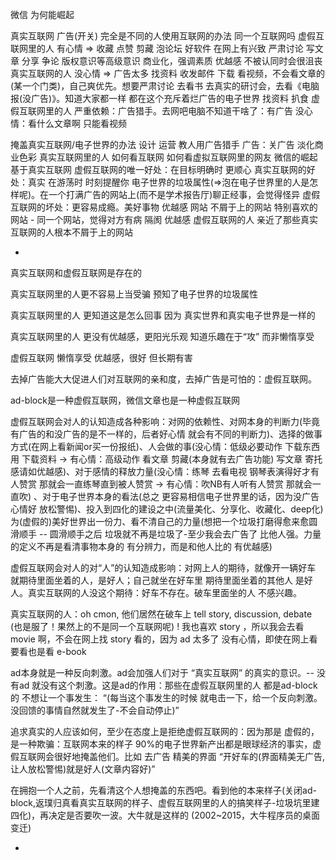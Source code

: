 
微信 为何能崛起

真实互联网 广告(开关)
完全是不同的人使用互联网的办法 同一个互联网吗
虚假互联网里的人 有心情 => 收藏 点赞 剪藏 泡论坛 好软件 在网上有兴致 严肃讨论 写文章 分享 争论 版权意识等高级意识 商业化，强调素质 优越感 不被认同时会很沮丧
真实互联网的人 没心情 => 广告太多 找资料 收发邮件 下载 看视频，不会看文章的(某一个门类)，自己爽优先。想要严肃讨论 去看书 去真实的研讨会，去看《电脑报(没广告)》。知道大家都一样 都在这个充斥着烂广告的电子世界 找资料 扒食
虚假互联网里的人 严重依赖：广告猎手。去网吧电脑不知道干啥了：有广告 没心情：看什么文章啊 只能看视频

掩盖真实互联网/电子世界的办法 设计 运营
教人用广告猎手
广告：关广告 淡化商业色彩
真实互联网里的人 如何看互联网 如何看虚拟互联网里的网友
微信的崛起基于真实互联网
虚假互联网的唯一好处：在目标明确时 更顺心
真实互联网的好处：真实 在游荡时 时刻提醒你 电子世界的垃圾属性(=>泡在电子世界里的人是怎样呢)。在一个打满广告的网站上(而不是学术报告厅)聊正经事，会觉得怪异
虚假互联网的坏处：更容易成瘾。美好事物 优越感
网站 不屑于上的网站 特别喜欢的网站 - 同一个网站，觉得对方有病 隔阂 优越感
虚假互联网的人 亲近了那些真实互联网的人根本不屑于上的网站

-

真实互联网和虚假互联网是存在的

真实互联网里的人更不容易上当受骗 预知了电子世界的垃圾属性

真实互联网里的人 更知道这是怎么回事 因为 真实世界和真实电子世界是一样的

真实互联网里的人 更没有优越感，更阳光乐观 知道乐趣在于“攻” 而非懒惰享受

虚假互联网 懒惰享受 优越感，很好 但长期有害

去掉广告能大大促进人们对互联网的亲和度，去掉广告是可怕的：虚假互联网。

ad-block是一种虚假互联网，微信文章也是一种虚假互联网

虚假互联网会对人的认知造成各种影响：对网的依赖性、对网本身的判断力(毕竟有广告的和没广告的是不一样的，后者好心情 就会有不同的判断力)、选择的做事方式(在网上看新闻or买一份报纸)、人会做的事(没心情：低级必要动作 下载东西用 下载资料 -> 有心情：高级动作 看文章 剪藏(本身就有去广告功能) 写文章 寄托感请如优越感)、对于感情的释放力量(没心情：练琴 去看电视 钢琴表演得好才有人赞赏 那就会一直练琴直到被人赞赏 -> 有心情：吹NB有人听有人赞赏 那就会一直吹) 、对于电子世界本身的看法(总之 更容易相信电子世界里的话，因为没广告 心情好 放松警惕)、投入到四化的建设之中(流量美化、分享化、收藏化、deep化) 为(虚假的)美好世界出一份力、看不清自己的力量(想把一个垃圾打磨得愈来愈圆滑顺手 -- 圆滑顺手之后 垃圾就不再是垃圾了-至少我会去广告了 比他人强。力量的定义不再是看清事物本身的 有分辨力，而是和他人比的 有优越感)

虚假互联网会对人的对“人”的认知造成影响：对网上人的期待，就像开一辆好车 就期待里面坐着的人，是好人；自己就坐在好车里 期待里面坐着的其他人 是好人。真实互联网的人没这个期待：好车不存在。破车里面坐的人 不感兴趣。

真实互联网的人：oh cmon, 他们居然在破车上 tell story, discussion, debate (也是服了！果然上的不是同一个互联网呢) ! 我也喜欢 story ，所以我会去看 movie 啊，不会在网上找 story 看的，因为 ad 太多了 没有心情，即使在网上看要看也是看 e-book 

ad本身就是一种反向刺激。ad会加强人们对于 “真实互联网” 的真实的意识。-- 没有ad 就没有这个刺激。这是ad的作用：那些在虚假互联网里的人 都是ad-block的
不想让一个事发生： “(每当这个事发生的时候 就电击一下，给一个反向刺激。没回馈的事情自然就发生了-不会自动停止)”

追求真实的人应该如何，至少在态度上是拒绝虚假互联网的：因为那是 虚假的，是一种欺骗：互联网本来的样子 90%的电子世界新产出都是眼球经济的事实，虚假互联网会很好地掩盖他们。比如 去广告 精美的界面 “开好车的(界面精美无广告,让人放松警惕)就是好人(文章内容好)”

在拥抱一个人之前，先看清这个人想掩盖的东西吧。看到他的本来样子(关闭ad-block,返璞归真看真实互联网的样子、虚假互联网里的人的搞笑样子-垃圾坑里建四化)，再决定是否要吹一波。大牛就是这样的 (2002~2015，大牛程序员的桌面变迁)



-
